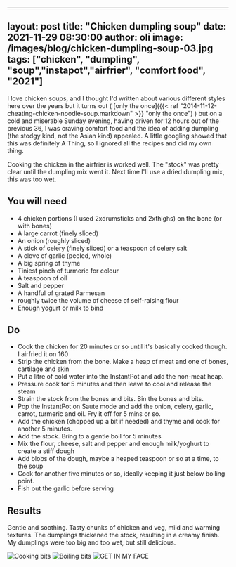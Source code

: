 
---
layout: post
title:  "Chicken dumpling soup"
date:   2021-11-29 08:30:00
author: oli
image: /images/blog/chicken-dumpling-soup-03.jpg
tags: ["chicken", "dumpling", "soup","instapot","airfrier", "comfort food", "2021"]
---

I love chicken soups, and I thought I'd written about various different styles here over the years but it turns out ( [only the once]({{< ref "2014-11-12-cheating-chicken-noodle-soup.markdown" >}} "only the once") ) but on a cold and miserable Sunday evening, having driven for 12 hours out of the previous 36, I was craving comfort food and the idea of adding dumpling (the stodgy kind, not the Asian kind) appealed.  A little googling showed that this was definitely A Thing, so I ignored all the recipes and did my own thing.

Cooking the chicken in the airfrier is worked well.  The "stock" was pretty clear until the dumpling mix went it.  Next time I'll use a dried dumpling mix, this was too wet.


## You will need

* 4 chicken portions (I used 2xdrumsticks and 2xthighs) on the bone (or with bones)
* A large carrot (finely sliced)
* An onion (roughly sliced)
* A stick of celery (finely sliced) or a teaspoon of celery salt
* A clove of garlic (peeled, whole)
* A big spring of thyme
* Tiniest pinch of turmeric for colour
* A teaspoon of oil
* Salt and pepper
* A handful of grated Parmesan
* roughly twice the volume of cheese of self-raising flour
* Enough yogurt or milk to bind


## Do

* Cook the chicken for 20 minutes or so until it's basically cooked though.  I airfried it on 160
* Strip the chicken from the bone.  Make a heap of meat and one of bones, cartilage and skin
* Put a litre of cold water into the InstantPot and add the non-meat heap.
* Pressure cook for 5 minutes and then leave to cool and release the steam
* Strain the stock from the bones and bits.  Bin the bones and bits.
* Pop the InstantPot on Saute mode and add the onion, celery, garlic, carrot, turmeric and oil.  Fry it off for 5 mins or so.
* Add the chicken (chopped up a bit if needed) and thyme and cook for another 5 minutes.
* Add the stock. Bring to a gentle boil for 5 minutes
* Mix the flour, cheese, salt and pepper and enough milk/yoghurt to create a stiff dough 
* Add blobs of the dough, maybe a heaped teaspoon or so at a time, to the soup
* Cook for another five minutes or so, ideally keeping it just below boiling point.
* Fish out the garlic before serving



## Results

Gentle and soothing.  Tasty chunks of chicken and veg, mild and warming textures.  The dumplings thickened the stock, resulting in a creamy finish.  My dumplings were too big and too wet, but still delicious.



![Cooking bits](/images/blog/chicken-dumpling-soup-01.jpg)
![Boiling bits](/images/blog/chicken-dumpling-soup-02.jpg)
![GET IN MY FACE](/images/blog/chicken-dumpling-soup-03.jpg)


